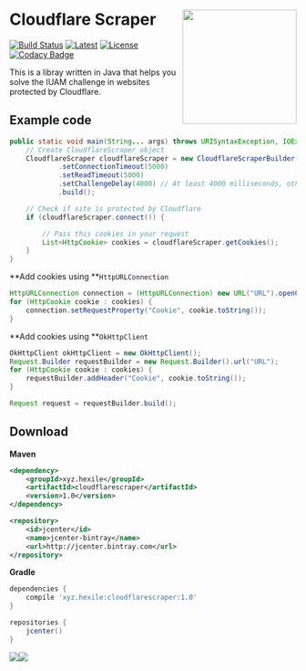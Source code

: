 <!-- Title -->
# Cloudflare Scraper <img align="right" src="https://i.imgur.com/9g5TRw1.png" height="200" width="200">

<!-- Badges -->
[![Build Status](https://travis-ci.com/giacomoferretti/CloudflareScraper.svg?branch=master)](https://travis-ci.com/giacomoferretti/CloudflareScraper)
[![Latest](https://api.bintray.com/packages/hexile/maven/CloudflareScraper/images/download.svg)](https://bintray.com/hexile/maven/CloudflareScraper/_latestVersion)
[![License](https://img.shields.io/badge/License-Apache%202.0-blue.svg)](https://github.com/giacomoferretti/CloudflareScraper/blob/master/LICENSE)
[![Codacy Badge](https://api.codacy.com/project/badge/Grade/b0e83b55f5d24dcd8fe963a0ba664aec)](https://www.codacy.com/app/giacomoferretti/CloudflareScraper?utm_source=github.com&amp;utm_medium=referral&amp;utm_content=giacomoferretti/CloudflareScraper&amp;utm_campaign=Badge_Grade)

<!-- #### [View Releases and Changelogs](https://github.com/giacomoferretti/CloudflareScraper/releases) [unused]-->

This is a libray written in Java that helps you solve the IUAM challenge in websites protected by Cloudflare.

<!-- Example code -->
## Example code
```java
public static void main(String... args) throws URISyntaxException, IOException, ScraperException, InterruptedException, ScriptException {
    // Create CloudflareScraper object
    CloudflareScraper cloudflareScraper = new CloudflareScraperBuilder(new URI("URL"))
            .setConnectionTimeout(5000)
            .setReadTimeout(5000)
            .setChallengeDelay(4000) // At least 4000 milliseconds, otherwise Cloudflare won't give you a clearance cookie
            .build();

    // Check if site is protected by Cloudflare
    if (cloudflareScraper.connect()) {

        // Pass this cookies in your request
        List<HttpCookie> cookies = cloudflareScraper.getCookies();
    }
}
```

**Add cookies using **`HttpURLConnection`
```java
HttpURLConnection connection = (HttpURLConnection) new URL("URL").openConnection();
for (HttpCookie cookie : cookies) {
    connection.setRequestProperty("Cookie", cookie.toString());
}
```

**Add cookies using **`OkHttpClient`
```java
OkHttpClient okHttpClient = new OkHttpClient();
Request.Builder requestBuilder = new Request.Builder().url("URL");
for (HttpCookie cookie : cookies) {
    requestBuilder.addHeader("Cookie", cookie.toString());
}

Request request = requestBuilder.build();
```

<!-- Download section -->
## Download

**Maven**
```xml
<dependency>
    <groupId>xyz.hexile</groupId>
    <artifactId>cloudflarescraper</artifactId>
    <version>1.0</version>
</dependency>
```
```xml
<repository>
    <id>jcenter</id>
    <name>jcenter-bintray</name>
    <url>http://jcenter.bintray.com</url>
</repository>
```

**Gradle**
```gradle
dependencies {
    compile 'xyz.hexile:cloudflarescraper:1.0'
}

repositories {
    jcenter()
}
```

<a href='https://bintray.com/hexile/maven/CloudflareScraper?source=watch' alt='Get automatic notifications about new "CloudflareScraper" versions'><img src='https://www.bintray.com/docs/images/bintray_badge_bw.png'></a><a href='https://bintray.com/hexile/maven/CloudflareScraper?source=watch' alt='Get automatic notifications about new "CloudflareScraper" versions'><img src='https://www.bintray.com/docs/images/bintray_badge_bw.png'></a>
